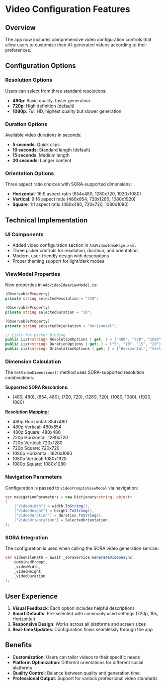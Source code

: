 # Video Configuration Features

## Overview
The app now includes comprehensive video configuration controls that allow users to customize their AI-generated videos according to their preferences.

## Configuration Options

### Resolution Options
Users can select from three standard resolutions:
- **480p**: Basic quality, faster generation
- **720p**: High definition (default)
- **1080p**: Full HD, highest quality but slower generation

### Duration Options
Available video durations in seconds:
- **5 seconds**: Quick clips
- **10 seconds**: Standard length (default)
- **15 seconds**: Medium length
- **20 seconds**: Longer content

### Orientation Options
Three aspect ratio choices with SORA-supported dimensions:
- **Horizontal**: 16:9 aspect ratio (854x480, 1280x720, 1920x1080)
- **Vertical**: 9:16 aspect ratio (480x854, 720x1280, 1080x1920)
- **Square**: 1:1 aspect ratio (480x480, 720x720, 1080x1080)

## Technical Implementation

### UI Components
- Added video configuration section in `AddVideoIdeaPage.xaml`
- Three picker controls for resolution, duration, and orientation
- Modern, user-friendly design with descriptions
- Proper theming support for light/dark modes

### ViewModel Properties
New properties in `AddVideoIdeaViewModel.cs`:
```csharp
[ObservableProperty]
private string selectedResolution = "720";

[ObservableProperty]
private string selectedDuration = "10";

[ObservableProperty]
private string selectedOrientation = "Horizontal";

// Lists for picker binding
public List<string> ResolutionOptions { get; } = ["480", "720", "1080"];
public List<string> DurationOptions { get; } = ["5", "10", "15", "20"];
public List<string> OrientationOptions { get; } = ["Horizontal", "Vertical", "Square"];
```

### Dimension Calculation
The `GetVideoDimensions()` method uses SORA-supported resolution combinations:

**Supported SORA Resolutions:**
- (480, 480), (854, 480), (720, 720), (1280, 720), (1080, 1080), (1920, 1080)

**Resolution Mapping:**
- 480p Horizontal: 854x480
- 480p Vertical: 480x854  
- 480p Square: 480x480
- 720p Horizontal: 1280x720
- 720p Vertical: 720x1280
- 720p Square: 720x720
- 1080p Horizontal: 1920x1080
- 1080p Vertical: 1080x1920
- 1080p Square: 1080x1080

### Navigation Parameters
Configuration is passed to `VideoPromptsViewModel` via navigation:
```csharp
var navigationParameters = new Dictionary<string, object>
{
    ["VideoWidth"] = width.ToString(),
    ["VideoHeight"] = height.ToString(),
    ["VideoDuration"] = duration.ToString(),
    ["VideoOrientation"] = SelectedOrientation
};
```

### SORA Integration
The configuration is used when calling the SORA video generation service:
```csharp
var videoFilePath = await _soraService.GenerateVideoAsync(
    combinedPrompt, 
    _videoWidth, 
    _videoHeight, 
    _videoDuration
);
```

## User Experience
1. **Visual Feedback**: Each option includes helpful descriptions
2. **Smart Defaults**: Pre-selected with commonly used settings (720p, 10s, Horizontal)
3. **Responsive Design**: Works across all platforms and screen sizes
4. **Real-time Updates**: Configuration flows seamlessly through the app

## Benefits
- **Customization**: Users can tailor videos to their specific needs
- **Platform Optimization**: Different orientations for different social platforms
- **Quality Control**: Balance between quality and generation time
- **Professional Output**: Support for various professional video standards
